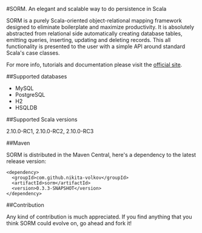 #SORM. An elegant and scalable way to do persistence in Scala

SORM is a purely Scala-oriented object-relational mapping framework designed to eliminate boilerplate and maximize productivity. It is absolutely abstracted from relational side automatically creating database tables, emitting queries, inserting, updating and deleting records. This all functionality is presented to the user with a simple API around standard Scala's case classes. 

For more info, tutorials and documentation please visit the [official site](http://sorm-framework.org).

##Supported databases

* MySQL
* PostgreSQL
* H2
* HSQLDB

##Supported Scala versions

2.10.0-RC1, 2.10.0-RC2, 2.10.0-RC3

##Maven

SORM is distributed in the Maven Central, here's a dependency to the latest release version:

    <dependency>
      <groupId>com.github.nikita-volkov</groupId>
      <artifactId>sorm</artifactId>
      <version>0.3.3-SNAPSHOT</version>
    </dependency>

##Contribution

Any kind of contribution is much appreciated. If you find anything that you think SORM could evolve on, go ahead and fork it! 
